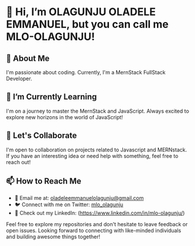 # 👋 Hi, I’m OLAGUNJU OLADELE EMMANUEL, but you can call me MLO-OLAGUNJU!

## 👀 About Me
I'm passionate about coding. Currently, I'm a MernStack FullStack Developer.

## 🌱 I’m Currently Learning
I'm on a journey to master the MernStack and JavaScript. Always excited to explore new horizons in the world of JavaScript!

## 💞️ Let's Collaborate
I'm open to collaboration on projects related to Javascript and MERNstack. If you have an interesting idea or need help with something, feel free to reach out!

## 📫 How to Reach Me
- 📧 Email me at: oladeleemmanuelolagunju@gmail.com
- 🐦 Connect with me on Twitter: [mlo_olagunju](https://twitter.com/mlo_olagunju)
- 💼 Check out my LinkedIn: (https://www.linkedin.com/in/mlo-olagunju/)

Feel free to explore my repositories and don't hesitate to leave feedback or open issues. Looking forward to connecting with like-minded individuals and building awesome things together!

<!---
MLO-OLAGUNJU/MLO-OLAGUNJU is a ✨ special ✨ repository because its `README.md` (this file) appears on your GitHub profile.
You can click the Preview link to take a look at your changes.
--->
